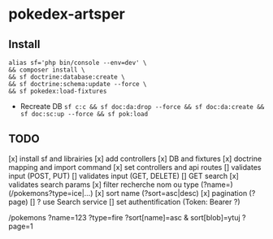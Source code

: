 # pokedex-artsper

## Install
```
alias sf='php bin/console --env=dev' \
&& composer install \
&& sf doctrine:database:create \
&& sf doctrine:schema:update --force \
&& sf pokedex:load-fixtures
```

* Recreate DB `sf c:c && sf doc:da:drop --force && sf doc:da:create && sf doc:sc:up --force && sf pok:load`


## TODO
[x] install sf and librairies
[x] add controllers 
[x] DB and fixtures
[x] doctrine mapping and import command
[x] set controllers and api routes
[] validates input (POST, PUT)
[] validates input (GET, DELETE)
[] GET search
    [x] validates search params
    [x] filter recherche nom ou type
        (?name=)
        (/pokemons?type=ice|...)
    [x] sort name (?sort=asc|desc)
    [x] pagination (?page)
    [] ? use Search service
[] set authentification (Token: Bearer ?)




/pokemons
    ?name=123
    ?type=fire
    ?sort[name]=asc & sort[blob]=ytuj
    ?page=1